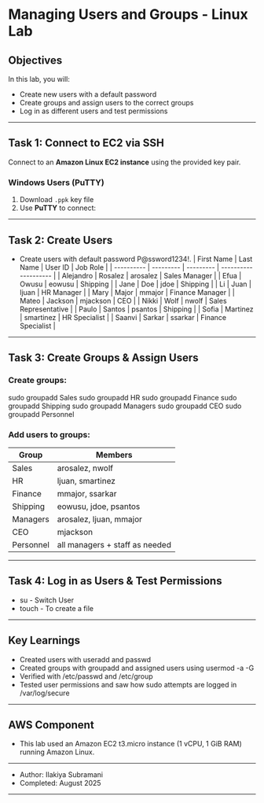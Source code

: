 #  Managing Users and Groups - Linux Lab

##  Objectives
In this lab, you will:
- Create new users with a default password  
- Create groups and assign users to the correct groups  
- Log in as different users and test permissions   

---

##  Task 1: Connect to EC2 via SSH
Connect to an **Amazon Linux EC2 instance** using the provided key pair.

### Windows Users (PuTTY)
1. Download `.ppk` key file  
2. Use **PuTTY** to connect:  

---

## Task 2: Create Users
- Create users with default password P@ssword1234!.
| First Name | Last Name | User ID   | Job Role             |
| ---------- | --------- | --------- | -------------------- |
| Alejandro  | Rosalez   | arosalez  | Sales Manager        |
| Efua       | Owusu     | eowusu    | Shipping             |
| Jane       | Doe       | jdoe      | Shipping             |
| Li         | Juan      | ljuan     | HR Manager           |
| Mary       | Major     | mmajor    | Finance Manager      |
| Mateo      | Jackson   | mjackson  | CEO                  |
| Nikki      | Wolf      | nwolf     | Sales Representative |
| Paulo      | Santos    | psantos   | Shipping             |
| Sofia      | Martinez  | smartinez | HR Specialist        |
| Saanvi     | Sarkar    | ssarkar   | Finance Specialist   |

---

## Task 3: Create Groups & Assign Users

### Create groups:

sudo groupadd Sales
sudo groupadd HR
sudo groupadd Finance
sudo groupadd Shipping
sudo groupadd Managers
sudo groupadd CEO
sudo groupadd Personnel

### Add users to groups:

| Group     | Members                        |
| --------- | ------------------------------ |
| Sales     | arosalez, nwolf                |
| HR        | ljuan, smartinez               |
| Finance   | mmajor, ssarkar                |
| Shipping  | eowusu, jdoe, psantos          |
| Managers  | arosalez, ljuan, mmajor        |
| CEO       | mjackson                       |
| Personnel | all managers + staff as needed |


---

## Task 4: Log in as Users & Test Permissions

- su - Switch User
- touch - To create a file

---

## Key Learnings

- Created users with useradd and passwd
- Created groups with groupadd and assigned users using usermod -a -G
- Verified with /etc/passwd and /etc/group
- Tested user permissions and saw how sudo attempts are logged in /var/log/secure

---

## AWS Component
- This lab used an Amazon EC2 t3.micro instance (1 vCPU, 1 GiB RAM) running Amazon Linux.

---

- Author: Ilakiya Subramani
- Completed: August 2025

---
